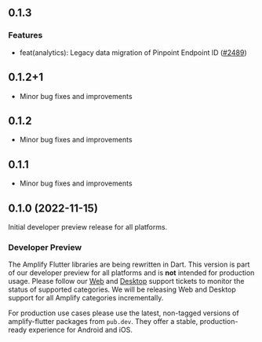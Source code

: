 ## 0.1.3

### Features
- feat(analytics): Legacy data migration of Pinpoint Endpoint ID ([#2489](https://github.com/aws-amplify/amplify-flutter/pull/2489))

## 0.1.2+1

- Minor bug fixes and improvements

## 0.1.2

- Minor bug fixes and improvements

## 0.1.1

- Minor bug fixes and improvements

## 0.1.0 (2022-11-15)

Initial developer preview release for all platforms.

### Developer Preview

The Amplify Flutter libraries are being rewritten in Dart. This version is part of our developer preview for all platforms and is **not** intended for production usage. Please follow our [Web](https://github.com/aws-amplify/amplify-flutter/issues/234) and [Desktop](https://github.com/aws-amplify/amplify-flutter/issues/133) support tickets to monitor the status of supported categories. We will be releasing Web and Desktop support for all Amplify categories incrementally.

For production use cases please use the latest, non-tagged versions of amplify-flutter packages from `pub.dev`. They offer a stable, production-ready experience for Android and iOS.
